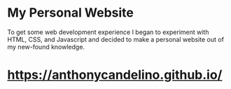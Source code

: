 # My Personal Website

To get some web development experience I began to experiment with HTML, CSS, and Javascript and decided to make a personal website out of my new-found knowledge.

# https://anthonycandelino.github.io/
